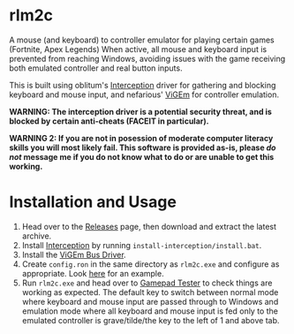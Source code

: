 # rlm2c

A mouse (and keyboard) to controller emulator for playing certain games (Fortnite, Apex Legends) When active, all mouse and keyboard input is prevented from reaching Windows, avoiding issues with the game receiving both emulated controller and real button inputs.

This is built using oblitum's [Interception](http://www.oblita.com/interception) driver for gathering and blocking keyboard and mouse input, and nefarious' [ViGEm](https://vigem.org/) for controller emulation.

**WARNING: The interception driver is a potential security threat, and is blocked by certain anti-cheats (FACEIT in particular).**

**WARNING 2: If you are not in posession of moderate computer literacy skills you will most likely fail. This software is provided as-is, please _do not_ message me if you do not know what to do or are unable to get this working.**

# Installation and Usage

1. Head over to the [Releases](https://github.com/hyperxmason/rlm2cedit/releases/tag/new) page, then download and extract the latest archive.
2. Install [Interception](http://www.oblita.com/interception) by running `install-interception/install.bat`.
3. Install the [ViGEm Bus Driver](https://github.com/ViGEm/ViGEmBus/releases).
4. Create `config.ron` in the same directory as `rlm2c.exe` and configure as appropriate. Look [here](https://gist.github.com/bozbez/8addc765eae866ee24ae43078a1d3390) for an example.
5. Run `rlm2c.exe` and head over to [Gamepad Tester](https://gamepad-tester.com/) to check things are working as expected. The default key to switch between normal mode where keyboard and mouse input are passed through to Windows and emulation mode where all keyboard and mouse input is fed only to the emulated controller is grave/tilde/the key to the left of 1 and above tab.
